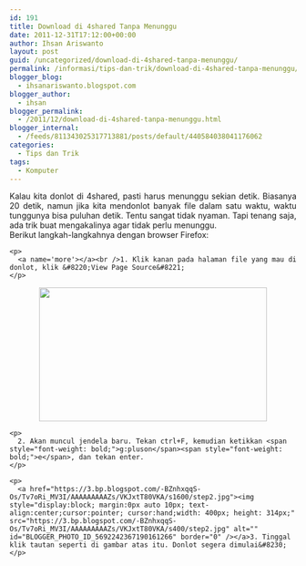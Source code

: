 ```yaml
---
id: 191
title: Download di 4shared Tanpa Menunggu
date: 2011-12-31T17:12:00+00:00
author: Ihsan Ariswanto
layout: post
guid: /uncategorized/download-di-4shared-tanpa-menunggu/
permalink: /informasi/tips-dan-trik/download-di-4shared-tanpa-menunggu/
blogger_blog:
  - ihsanariswanto.blogspot.com
blogger_author:
  - ihsan
blogger_permalink:
  - /2011/12/download-di-4shared-tanpa-menunggu.html
blogger_internal:
  - /feeds/811343025317713881/posts/default/440584038041176062
categories:
  - Tips dan Trik
tags:
  - Komputer
---
```

<div style="text-align: justify;">
  Kalau kita donlot di 4shared, pasti harus menunggu sekian detik. Biasanya 20 detik, namun jika kita mendonlot banyak file dalam satu waktu, waktu tunggunya bisa puluhan detik. Tentu sangat tidak nyaman. Tapi tenang saja, ada trik buat mengakalinya agar tidak perlu menunggu.
</div>

<!--more--->

<div style="text-align: justify;">
  <div style="text-align: justify;">
    <div style="text-align: justify;">
      Berikut langkah-langkahnya dengan browser Firefox:
    </div>
    
    <p>
      <a name='more'></a><br />1. Klik kanan pada halaman file yang mau di donlot, klik &#8220;View Page Source&#8221;
    </p>
  </div>
  
  <p>
    <a href="https://2.bp.blogspot.com/-8Lz669i178E/Tv7lXFVFsmI/AAAAAAAAAZU/ustW6KGMzGs/s1600/step1.jpg"><img style="display:block; margin:0px auto 10px; text-align:center;cursor:pointer; cursor:hand;width: 400px; height: 235px;" src="https://2.bp.blogspot.com/-8Lz669i178E/Tv7lXFVFsmI/AAAAAAAAAZU/ustW6KGMzGs/s400/step1.jpg" alt="" id="BLOGGER_PHOTO_ID_5692239163773268578" border="0" /></a></div> 
    
    <p>
      2. Akan muncul jendela baru. Tekan ctrl+F, kemudian ketikkan <span style="font-weight: bold;">g:pluson</span><span style="font-weight: bold;">e</span>, dan tekan enter.
    </p>
    
    <p>
      <a href="https://3.bp.blogspot.com/-BZnhxqqS-Os/Tv7oRi_MV3I/AAAAAAAAAZs/VKJxtT80VKA/s1600/step2.jpg"><img style="display:block; margin:0px auto 10px; text-align:center;cursor:pointer; cursor:hand;width: 400px; height: 314px;" src="https://3.bp.blogspot.com/-BZnhxqqS-Os/Tv7oRi_MV3I/AAAAAAAAAZs/VKJxtT80VKA/s400/step2.jpg" alt="" id="BLOGGER_PHOTO_ID_5692242367190161266" border="0" /></a>3. Tinggal klik tautan seperti di gambar atas itu. Donlot segera dimulai&#8230;
    </p>